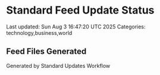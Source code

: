 # Standard Feed Update Status
Last updated: Sun Aug  3 16:47:20 UTC 2025
Categories: technology,business,world

## Feed Files Generated

Generated by Standard Updates Workflow
